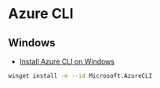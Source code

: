 # Azure CLI

## Windows

- [Install Azure CLI on Windows](https://learn.microsoft.com/en-us/cli/azure/install-azure-cli-windows?tabs=winget)

```sh
winget install -e --id Microsoft.AzureCLI
```
